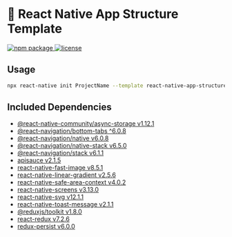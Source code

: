 # :space_invader: React Native App Structure Template

<p>
  <a href="https://github.com/RMabroukS/react-native-app-structure-template/tree/0.67.3">
    <img alt="npm package" src="https://img.shields.io/badge/npm%20package-v0.0.1-green" />
  </a>
   <a href="https://github.com/RMabroukS/react-native-app-structure-template/blob/0.67.3/LICENSE">
    <img alt="license" src="https://img.shields.io/badge/License-MIT-orange" />
  </a>
</p>



## Usage

```sh
npx react-native init ProjectName --template react-native-app-structure-template
```
## Included Dependencies

- [@react-native-community/async-storage v1.12.1][async-storage]
- [@react-navigation/bottom-tabs ^6.0.8][bottom-tabs]
- [@react-navigation/native v6.0.8][react-navigation/native]
- [@react-navigation/native-stack v6.5.0][react-navigation/native-stack]
- [@react-navigation/stack v6.1.1][react-navigation/stack]
- [apisauce v2.1.5][apisauce]
- [react-native-fast-image v8.5.1][react-native-fast-image]
- [react-native-linear-gradient v2.5.6][react-native-linear-gradient]
- [react-native-safe-area-context v4.0.2][react-native-safe-area-context]
- [react-native-screens v3.13.0][react-native-screens]
- [react-native-svg v12.1.1][react-native-svg]
- [react-native-toast-message v2.1.1][react-native-toast-message]
- [@reduxjs/toolkit v1.8.0][reduxjs/toolkit]
- [react-redux v7.2.6][react-redux]
- [redux-persist v6.0.0][redux-persist]


[async-storage]: https://github.com/react-native-async-storage/async-storage
[bottom-tabs]: https://reactnavigation.org/docs/tab-based-navigation/
[react-navigation/native]: https://reactnavigation.org/docs/getting-started/
[react-navigation/native-stack]: https://reactnavigation.org/docs/native-stack-navigator/
[react-navigation/stack]: https://reactnavigation.org/docs/stack-navigator/
[apisauce]: https://github.com/infinitered/apisauce#readme
[react-native-fast-image]: https://github.com/DylanVann/react-native-fast-image
[react-native-linear-gradient]: https://github.com/react-native-linear-gradient/react-native-linear-gradient
[react-native-safe-area-context]: https://github.com/th3rdwave/react-native-safe-area-context
[react-native-screens]:https://github.com/software-mansion/react-native-screens
[react-native-svg]:https://github.com/react-native-svg/react-native-svg
[react-native-toast-message]: https://github.com/calintamas/react-native-toast-message#readme
[reduxjs/toolkit]: https://redux-toolkit.js.org/introduction/getting-started
[react-redux]: https://react-redux.js.org/introduction/getting-started
[redux-persist]: https://github.com/rt2zz/redux-persist


